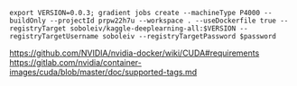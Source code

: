 

    export VERSION=0.0.3; gradient jobs create --machineType P4000 --buildOnly --projectId prpw22h7u --workspace . --useDockerfile true --registryTarget soboleiv/kaggle-deeplearning-all:$VERSION --registryTargetUsername soboleiv --registryTargetPassword $password


https://github.com/NVIDIA/nvidia-docker/wiki/CUDA#requirements
https://gitlab.com/nvidia/container-images/cuda/blob/master/doc/supported-tags.md
